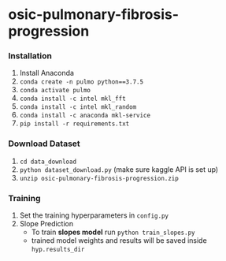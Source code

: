 # osic-pulmonary-fibrosis-progression

### Installation

1. Install Anaconda
2. `conda create -n pulmo python==3.7.5`
3. `conda activate pulmo`
4. `conda install -c intel mkl_fft`
5. `conda install -c intel mkl_random`
6. `conda install -c anaconda mkl-service`
7. `pip install -r requirements.txt`

### Download Dataset

1. `cd data_download`
2. `python dataset_download.py` (make sure kaggle API is set up)
3. `unzip osic-pulmonary-fibrosis-progression.zip`

### Training

1. Set the training hyperparameters in `config.py`
2. Slope Prediction
   * To train **slopes model** run `python train_slopes.py`
   * trained model weights and results will be saved inside `hyp.results_dir`
